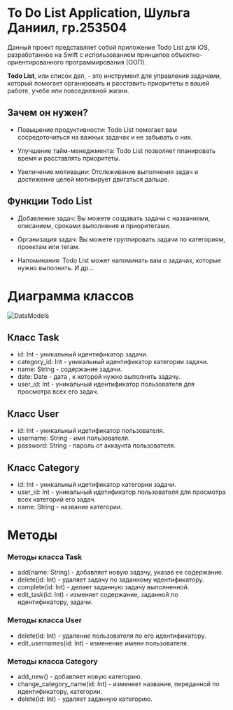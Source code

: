 # To Do List Application, Шульга Даниил, гр.253504

Данный проект представляет собой приложение Todo List для iOS, разработанное на Swift с использованием принципов объектно-ориентированного программирования (ООП).

**Todo List**, или список дел, - это инструмент для управления задачами, который помогает организовать и расставить приоритеты в вашей работе, учебе или повседневной жизни.

## Зачем он нужен?

* Повышение продуктивности: Todo List помогает вам сосредоточиться на важных задачах и не забывать о них.

* Улучшение тайм-менеджмента: Todo List позволяет планировать время и расставлять приоритеты.
  
* Увеличение мотивации: Отслеживание выполнения задач и достижение целей мотивирует двигаться дальше.

## Функции Todo List

* Добавление задач: Вы можете создавать задачи с названиями, описанием, сроками выполнения и приоритетами.

* Организация задач: Вы можете группировать задачи по категориям, проектам или тегам.
  
* Напоминания: Todo List может напоминать вам о задачах, которые нужно выполнить. И др...

# Диаграмма классов

![DataModels](https://raw.github.com/DaniilShulha/OOP_Project/lab1/screenshot/models.png)

## Класс Task

* id: Int - уникальный идентификатор задачи.
* category_id: Int - уникальный идентификатор категории задачи.
* name: String - содержание задачи.
* date: Date - дата , к которой нужно выполнить задачу.
* user_id: Int - уникальный идентификатор пользователя для просмотра всех его задач.

## Класс User

* id: Int - уникальный идетификатор пользователя.
* username: String - имя пользователя.
* password: String - пароль от аккаунта пользователя.
  
## Класс Category

* id: Int - уникальный идетификатор категории задачи.
* user_id: Int - уникальный идетификатор пользователя для просмотра всех категорий его задач.
* name: String - название категории.

# Методы

### Методы класса Task

* add(name: String) - добавляет новую задачу, указав ее содержание.
* delete(id: Int) - удаляет задачу по заданному идентификатору.
* complete(id: Int) - делает заданную задачу выполненной.
* edit_task(id: Int) - изменяет содержание, заданной по идентификатору, задачи.

### Методы класса User

* delete(id: Int) - удаление пользователя по его идентификатору.
* edit_usernames(id: Int) - изменение имени пользователя.

### Методы класса Category

* add_new() - добавляет новую категорию.
* change_category_name(id: Int) - изменяет название, переданной по идентификатору, категории.
* delete(id: Int) - удаляет заданную категорию.
